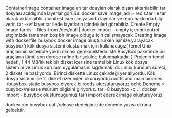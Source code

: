 Containerİmage
container imageları tar dosyları olarak dışarı aktarılabilir.
tar dosyası acıldıgında layerlar görülür.
docker save image_adı > redis.tar ile tar olarak aktarılaiblir.
manifest.json dosyasında layerlar ve repo hakkında bilgi verir.
tar -xvf layer.tar ilede layetların içindekileri görebilriz.
Create Empty Image
tar cv --files-from /dev/null | docker import - empty
içerini kontrol ettgimizde tamamen boş bir image oldugu için çalışmayacak
Creating image with dockerfile
busybox docker image oluştururken işimize yarayacak.
busybox'ı kök dosya sistemi oluşturmak için kullanacagız( temel Unix araçlarının sistemde yüklü olması gerekmektedir.İşte BusyBox paketinde bu araçların tümü son derece rafine bir şekilde bulunmaktadır. )
 Projenin temel hedefi, 1.44 MB'lık tek bir disket içerisine temel bir Linux kök dosya sistemini ve Linux kurulum uygulamasını sığdırmak idi.  Linux kurulum süreci, 2 disket ile başlıyordu. Birinci diskette Linux çekirdeği yer alıyordu. Kök dosya sistemi ise 2. disket üzerinden okunuyordu.rootfs and main binaries
./busybox-static busybox diyerek bi rootfs olursuturuyoruz
echo Deneme > busybox/release #sürüm bilgisini giriyoruz.
tar -C busybox -c . | docker import - busybox olusturdugumuz tar'ı import ederek image oluşturuyoruz

docker run busybox cat /release dedeigimizde 
deneme yazısı ekrana gelcektir.
